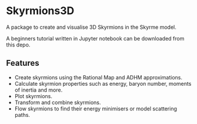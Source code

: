 # Skyrmions3D

<!---
[![Build Status](https://app.travis-ci.com/chrishalcrow/Skyrmions3D.jl.svg?branch=main)](https://app.travis-ci.com/chrishalcrow/Skyrmions3D.jl)
[![Build status](https://ci.appveyor.com/api/projects/status/2c982gbnj27dxb96?svg=true)](https://ci.appveyor.com/project/chrishalcrow/skyrmions3d-jl)
[![Coverage Status](https://coveralls.io/repos/github/chrishalcrow/Skyrmions3D.jl/badge.svg?branch=main)](https://coveralls.io/github/chrishalcrow/Skyrmions3D.jl?branch=main)
-->

A package to create and visualise 3D Skyrmions in the Skyrme model.

A beginners tutorial written in Jupyter notebook can be downloaded from this depo.

## Features
- Create skyrmions using the Rational Map and ADHM approximations.
- Calculate skyrmion properties such as energy, baryon number, moments of inertia and more.
- Plot skyrmions.
- Transform and combine skyrmions.
- Flow skyrmions to find their energy minimisers or model scattering paths.